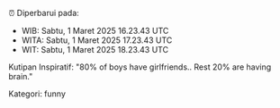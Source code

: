 ⏰ Diperbarui pada:
- WIB: Sabtu, 1 Maret 2025 16.23.43 UTC
- WITA: Sabtu, 1 Maret 2025 17.23.43 UTC
- WIT: Sabtu, 1 Maret 2025 18.23.43 UTC

Kutipan Inspiratif:
"80% of boys have girlfriends.. Rest 20% are having brain."


Kategori: funny

